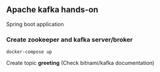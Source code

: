 ## Apache kafka hands-on
Spring boot application

### Create zookeeper and kafka server/broker
`docker-compose up`

Create topic **greeting** (Check bitnami/kafka documentation)